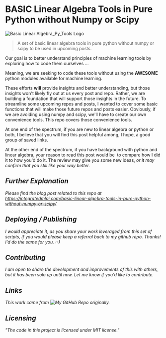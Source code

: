 
# BASIC Linear Algebra Tools in Pure Python without Numpy or Scipy

![Basic Linear Algebra_Py_Tools Logo](https://github.com/ThomIves/BasicLinearAlgebraToolsPurePy/blob/master/Basic_Tools_Logo.png)
> A set of basic linear algebra tools in pure python without numpy or scipy to be used in upcoming posts.

Our goal is to better understand principles of machine learning tools by exploring how to code them ourselves ...

Meaning, we are seeking to code these tools without using the **AWESOME** python modules available for machine learning. 

These efforts **will** provide insights and better understanding, but those insights won't likely fly out at us every post and repo. Rather, we are building a foundation that will support those insights in the future. To streamline some upcoming repos and posts, I wanted to cover some basic functions that will make those future repos and posts easier. Obviously, if we are avoiding using numpy and scipy, we'll have to create our own convenience tools. This repo covers those convenience tools.  

At one end of the spectrum, if you are new to linear algebra or python or both, I believe that you will find this post helpful among, I hope, a good group of saved links.

At the other end of the spectrum, if you have background with python and linear algebra, your reason to read this post would be  to compare how I did it to how you'd do it. The review may give you some new ideas, <em>or it may confirm that you still like your way better.

## Further Explanation

Please find the blog post related to this repo at https://integratedmlai.com/basic-linear-algebra-tools-in-pure-python-without-numpy-or-scipy/

## Deploying / Publishing

I would appreciate it, as you share your work leveraged from this set of scripts, if you would please keep a referral back to my github repo. Thanks! I'd do the same for you. :-)

## Contributing

I am open to share the development and improvements of this with others, but it has been solo up until now. Let me know if you'd like to contribute.

## Links

This work came from ![My GitHub Repo](https://github.com/ThomIves/BasicLinearAlgebraToolsPurePy) originally.

## Licensing

"The code in this project is licensed under MIT license."
